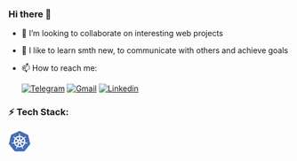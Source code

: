 ### Hi there 👋
- 👀 I’m looking to collaborate on interesting web projects
- 💞️ I like to learn smth new, to communicate with others and achieve goals
- 📫 How to reach me:

    <a  href="https://t.me/artamokhin1" target="_blank"> <img src="./src/social/tg.png" alt="Telegram" height = 20></a>
    <a  href="mailto:artamokhin1@yandex.ru" target="_blank"> <img src="./src/social/gm.png" alt="Gmail" height = 20></a>
    <a  href="https://www.linkedin.com/in/artamokhin/" target="_blank"> <img src="./src/social/linkedin.png" alt="Linkedin" height = 20></a>

### ⚡ Tech Stack:

<div> 
  <img src="https://github.com/devicons/devicon/blob/master/icons/kubernetes/kubernetes-plain.svg" title="Kubernetes" alt="Kubernetes" width="40" height="40"/>

</div>

<!--
**artamokhin/artamokhin** is a ✨ _special_ ✨ repository because its `README.md` (this file) appears on your GitHub profile.

Here are some ideas to get you started:

- 🔭 I’m currently working on ...
- 🌱 I’m currently learning ...
- 👯 I’m looking to collaborate on ...
- 🤔 I’m looking for help with ...
- 💬 Ask me about ...
- 📫 How to reach me: ...
- 😄 Pronouns: ...
- ⚡ Fun fact: ...
-->
